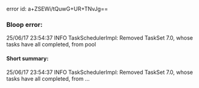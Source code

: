 error id: a+ZSEWi/tQuwG+UR+TNvJg==
### Bloop error:

25/06/17 23:54:37 INFO TaskSchedulerImpl: Removed TaskSet 7.0, whose tasks have all completed, from pool
#### Short summary: 

25/06/17 23:54:37 INFO TaskSchedulerImpl: Removed TaskSet 7.0, whose tasks have all completed, from ...